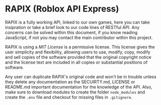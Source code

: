 # RAPIX (Roblox API Express)

RAPIX is a fully working API, linked to our own games, here you can take insipration or take a brief look to our code lines of RESTful API. Any concerns can be solved within this document, if you know reading JavaScript, if not you may contact the main contributor within this project.

RAPIX is using a *MIT License* is a permissive license. This license gives the user simplicity and flexibility, allowing users to use, modify, copy, modify and sell copies of the software provided that the original copyright notice and the license text are included in all copies or substantial positions of software.

Any user can duplicate RAPIX's original code and won't be in trouble unless they delete any documentation as the SECUIRTY.md, LICENSE or README.md important documentation for the knowledge of the API. Also, make sure to download modules to create the folder `node_modules` and create the `.env` file and checkout for missing files in `.gitignore`.